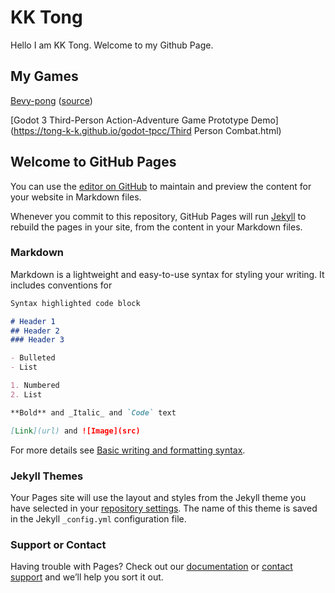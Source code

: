 # KK Tong

Hello I am KK Tong. Welcome to my Github Page.

## My Games

[Bevy-pong](https://tong-k-k.github.io/bevy-pong) ([source](https://github.com/tong-k-k/bevy-pong))

[Godot 3 Third-Person Action-Adventure Game Prototype Demo](https://tong-k-k.github.io/godot-tpcc/Third Person Combat.html)

## Welcome to GitHub Pages

You can use the [editor on GitHub](https://github.com/tong-k-k/tong-k-k.github.io/edit/main/index.md) to maintain and preview the content for your website in Markdown files.

Whenever you commit to this repository, GitHub Pages will run [Jekyll](https://jekyllrb.com/) to rebuild the pages in your site, from the content in your Markdown files.

### Markdown

Markdown is a lightweight and easy-to-use syntax for styling your writing. It includes conventions for

```markdown
Syntax highlighted code block

# Header 1
## Header 2
### Header 3

- Bulleted
- List

1. Numbered
2. List

**Bold** and _Italic_ and `Code` text

[Link](url) and ![Image](src)
```

For more details see [Basic writing and formatting syntax](https://docs.github.com/en/github/writing-on-github/getting-started-with-writing-and-formatting-on-github/basic-writing-and-formatting-syntax).

### Jekyll Themes

Your Pages site will use the layout and styles from the Jekyll theme you have selected in your [repository settings](https://github.com/tong-k-k/tong-k-k.github.io/settings/pages). The name of this theme is saved in the Jekyll `_config.yml` configuration file.

### Support or Contact

Having trouble with Pages? Check out our [documentation](https://docs.github.com/categories/github-pages-basics/) or [contact support](https://support.github.com/contact) and we’ll help you sort it out.
